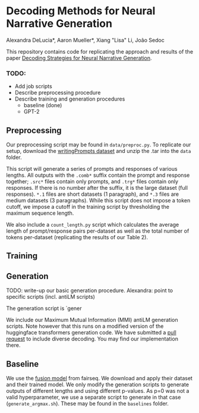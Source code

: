 # Decoding Methods for Neural Narrative Generation
Alexandra DeLucia\*, Aaron Mueller\*, Xiang "Lisa" Li, João Sedoc

This repository contains code for replicating the approach and results of the paper [Decoding Strategies for Neural Narrative Generation](https://arxiv.org/abs/2010.07375).

### TODO:
- Add job scripts
- Describe preprocessing procedure
- Describe training and generation procedures
	- baseline (done)
	- GPT-2

## Preprocessing
Our preprocessing script may be found in `data/preproc.py`. To replicate our setup, download the [writingPrompts dataset](https://dl.fbaipublicfiles.com/fairseq/data/writingPrompts.tar.gz) and unzip the .tar into  the `data` folder.

This script will generate a series of prompts and responses of various lengths. All outputs with the `.comb*` suffix contain the prompt and response together; `.src*` files contain only prompts, and `.trg*` files contain only responses. If there is no number after the suffix, it is the large dataset (full responses). `*.1` files are short datasets (1 paragraph), and `*.3` files are medium datasets (3 paragraphs). While this script does not impose a token cutoff, we impose a cutoff in the training script by thresholding the maximum sequence length.

We also include a `count_length.py` script which calculates the average length of prompt/response pairs per-dataset as well as the total number of tokens per-dataset (replicating the results of our Table 2).

## Training

## Generation
TODO: write-up our basic generation procedure. Alexandra: point to specific scripts (incl. antiLM scripts)

The generation script is `gener

We include our Maximum Mutual Information (MMI) antiLM generation scripts. Note however that this runs on a modified version of the huggingface transformers generation code. We have submitted a [pull request](https://github.com/huggingface/transformers/pull/7931) to include diverse decoding. You may find our implementation there.

## Baseline
We use the [fusion model](https://github.com/pytorch/fairseq/blob/master/examples/stories/README.md) from fairseq. We download and apply their dataset and their trained model. We only modify the generation scripts to generate outputs of different lengths and using different p-values. As p=0 was not a valid hyperparameter, we use a separate script to generate in that case (`generate_argmax.sh`). These may be found in the `baselines` folder.
